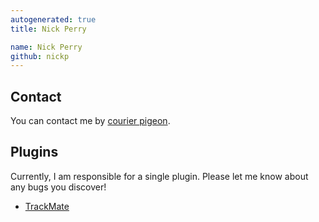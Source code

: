 ```yaml
---
autogenerated: true
title: Nick Perry

name: Nick Perry
github: nickp
---
```


## Contact

You can contact me by [courier pigeon](mailto:nicholas.m.perry_at_gmail.com).

## Plugins

Currently, I am responsible for a single plugin. Please let me know about any bugs you discover!

-   [TrackMate](/plugins/trackmate)
